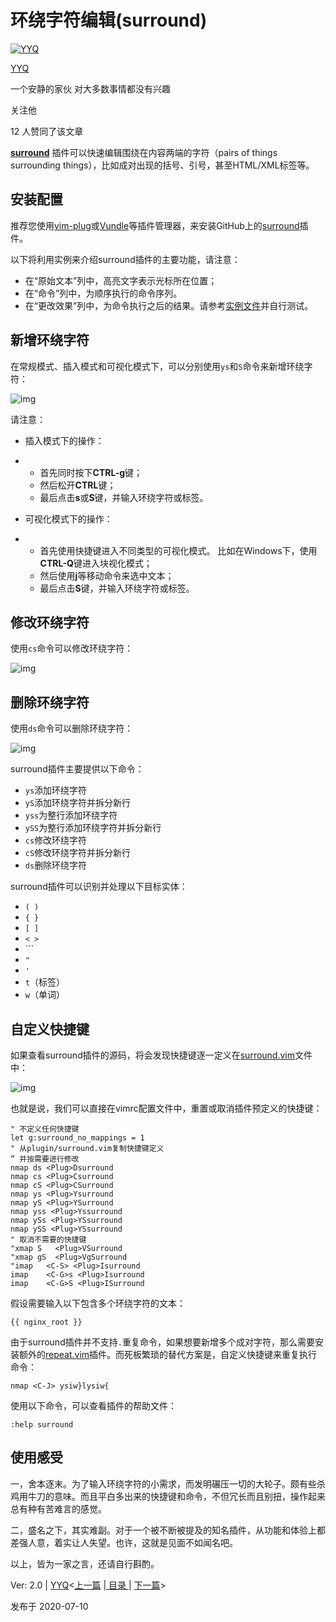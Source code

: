 # 环绕字符编辑(surround)

[![YYQ](https://pica.zhimg.com/v2-c4432de041354a82800b86e53483c9c7_xs.jpg?source=172ae18b)](https://www.zhihu.com/people/anthony.yuan)

[YYQ](https://www.zhihu.com/people/anthony.yuan)

一个安静的家伙 对大多数事情都没有兴趣

关注他

12 人赞同了该文章

**[surround](https://link.zhihu.com/?target=https%3A//github.com/tpope/vim-surround)** 插件可以快速编辑围绕在内容两端的字符（pairs of things surrounding things），比如成对出现的括号、引号，甚至HTML/XML标签等。

## **安装配置**

推荐您使用[vim-plug](https://link.zhihu.com/?target=http%3A//yyq123.github.io/learn-vim/learn-vi-102-plugin-plug.html)或[Vundle](https://link.zhihu.com/?target=http%3A//yyq123.github.io/learn-vim/learn-vi-101-plugin-vundle.html)等插件管理器，来安装GitHub上的[surround](https://link.zhihu.com/?target=https%3A//github.com/tpope/vim-surround)插件。

以下将利用实例来介绍surround插件的主要功能，请注意：

- 在“原始文本”列中，高亮文字表示光标所在位置；
- 在“命令”列中，为顺序执行的命令序列。
- 在“更改效果”列中，为命令执行之后的结果。请参考[实例文件](https://link.zhihu.com/?target=https%3A//github.com/yyq123/learn-vim/blob/master/samples/surroundings.txt)并自行测试。

## **新增环绕字符**

在常规模式、插入模式和可视化模式下，可以分别使用`ys`和`S`命令来新增环绕字符：

![img](https://pic3.zhimg.com/80/v2-89bed05b8170e2e50cf6826f23764fba_720w.jpg)

请注意：

- 插入模式下的操作：

- - 首先同时按下**CTRL-g**键；
  - 然后松开**CTRL**键；
  - 最后点击**s**或**S**键，并输入环绕字符或标签。

- 可视化模式下的操作：

- - 首先使用快捷键进入不同类型的可视化模式。
    比如在Windows下，使用**CTRL-Q**键进入块视化模式；
  - 然后使用**j**等移动命令来选中文本；
  - 最后点击**S**键，并输入环绕字符或标签。

## **修改环绕字符**

使用`cs`命令可以修改环绕字符：

![img](https://pic4.zhimg.com/80/v2-1d42044bf3ad5ca7a35199e785105b1f_720w.jpg)

## **删除环绕字符**

使用`ds`命令可以删除环绕字符：

![img](https://pic4.zhimg.com/80/v2-74f266a08e85a6aad25e66254e666373_720w.jpg)

surround插件主要提供以下命令：

- `ys`添加环绕字符
- `yS`添加环绕字符并拆分新行
- `yss`为整行添加环绕字符
- `ySS`为整行添加环绕字符并拆分新行
- `cs`修改环绕字符
- `cS`修改环绕字符并拆分新行
- `ds`删除环绕字符

surround插件可以识别并处理以下目标实体：

- `( )`
- `{ }`
- `[ ]`
- `< >`
- \```
- `"`
- `'`
- `t`（标签）
- `w`（单词）

## **自定义快捷键**

如果查看surround插件的源码，将会发现快捷键逐一定义在[surround.vim](https://link.zhihu.com/?target=https%3A//github.com/tpope/vim-surround/blob/master/plugin/surround.vim%23L599)文件中：

![img](https://pic3.zhimg.com/80/v2-c65a728c1e6144212124582100dd9172_720w.jpg)

也就是说，我们可以直接在vimrc配置文件中，重置或取消插件预定义的快捷键：

```text
" 不定义任何快捷键
let g:surround_no_mappings = 1
" 从plugin/surround.vim复制快捷键定义
” 并按需要进行修改
nmap ds <Plug>Dsurround
nmap cs <Plug>Csurround
nmap cS <Plug>CSurround
nmap ys <Plug>Ysurround
nmap yS <Plug>YSurround
nmap yss <Plug>Yssurround
nmap ySs <Plug>YSsurround
nmap ySS <Plug>YSsurround
" 取消不需要的快捷键
"xmap S   <Plug>VSurround
"xmap gS  <Plug>VgSurround
"imap   <C-S> <Plug>Isurround
imap    <C-G>s <Plug>Isurround
imap    <C-G>S <Plug>ISurround
```

假设需要输入以下包含多个环绕字符的文本：

```text
{{ nginx_root }}
```

由于surround插件并不支持`.`重复命令，如果想要新增多个成对字符，那么需要安装额外的[repeat.vim](https://link.zhihu.com/?target=https%3A//github.com/tpope/vim-repeat)插件。而死板繁琐的替代方案是，自定义快捷键来重复执行命令：

```vim
nmap <C-J> ysiw}lysiw{
```

使用以下命令，可以查看插件的帮助文件：

```vim
:help surround
```

## **使用感受**

一，舍本逐末。为了输入环绕字符的小需求，而发明碾压一切的大轮子。颇有些杀鸡用牛刀的意味。而且平白多出来的快捷键和命令，不但冗长而且别扭，操作起来总有种有苦难言的感觉。

二，盛名之下，其实难副。对于一个被不断被提及的知名插件，从功能和体验上都差强人意，着实让人失望。也许，这就是见面不如闻名吧。

以上，皆为一家之言，还请自行斟酌。

Ver: 2.0 | [YYQ](mailto:yyq123@gmail.com)<[上一篇](https://link.zhihu.com/?target=http%3A//yyq123.github.io/learn-vim/learn-vi-101-plugin-vundle.html) |[ 目录 ](https://link.zhihu.com/?target=http%3A//yyq123.github.com/learn-vim/learn-vi-00-List.html)| [下一篇](https://link.zhihu.com/?target=http%3A//yyq123.github.io/learn-vim/learn-vi-102-plugin-plug.html)>

发布于 2020-07-10